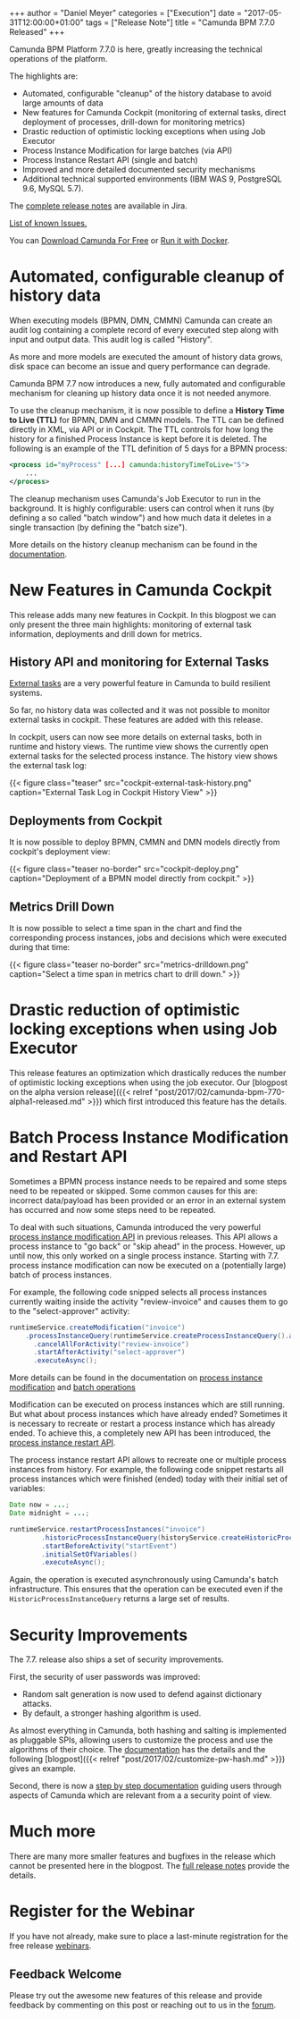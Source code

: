 +++
author = "Daniel Meyer"
categories = ["Execution"]
date = "2017-05-31T12:00:00+01:00"
tags = ["Release Note"]
title = "Camunda BPM 7.7.0 Released"
+++

Camunda BPM Platform 7.7.0 is here, greatly increasing the technical operations of the platform.

The highlights are:

* Automated, configurable "cleanup" of the history database to avoid large amounts of data
* New features for Camunda Cockpit (monitoring of external tasks, direct deployment of processes, drill-down for monitoring metrics)
* Drastic reduction of optimistic locking exceptions when using Job Executor
* Process Instance Modification for large batches (via API)
* Process Instance Restart API (single and batch)
* Improved and more detailed documented security mechanisms
* Additional technical supported environments (IBM WAS 9, PostgreSQL 9.6, MySQL 5.7).

The [complete release notes][release-notes] are available in Jira.

[List of known Issues.](https://app.camunda.com/jira/issues/?jql=affectedVersion%20%3D%207.7.0)

You can [Download Camunda For Free](https://camunda.org/download/)
or [Run it with Docker](https://hub.docker.com/r/camunda/camunda-bpm-platform/).

<!--more-->

# Automated, configurable cleanup of history data

When executing models (BPMN, DMN, CMMN) Camunda can create an audit log containing a complete record of every executed step along with input and output data. This audit log is called "History".

As more and more models are executed the amount of history data grows, disk space can become an issue and query performance can degrade.

Camunda BPM 7.7 now introduces a new, fully automated and configurable mechanism for cleaning up history data once it is not needed anymore.

To use the cleanup mechanism, it is now possible to define a **History Time to Live (TTL)** for BPMN, DMN and CMMN models. The TTL can be defined directly in XML, via API or in Cockpit. The TTL controls for how long the history for a finished Process Instance is kept before it is deleted. The following is an example of the TTL definition of 5 days for a BPMN process:

```xml
<process id="myProcess" [...] camunda:historyTimeToLive="5">
    ...
</process>
```

The cleanup mechanism uses Camunda's Job Executor to run in the background. It is highly configurable: users can control when it runs (by defining a so called "batch window") and how much data it deletes in a single transaction (by defining the "batch size").

More details on the history cleanup mechanism can be found in the [documentation](https://docs.camunda.org/manual/7.7/user-guide/process-engine/history/#history-cleanup).

# New Features in Camunda Cockpit

This release adds many new features in Cockpit. In this blogpost we can only present the three main highlights: monitoring of external task information, deployments and drill down for metrics.

## History API and monitoring for External Tasks

[External tasks](https://docs.camunda.org/manual/7.7/user-guide/process-engine/external-tasks/) are a very powerful feature in Camunda to build resilient systems.

So far, no history data was collected and it was not possible to monitor external tasks in cockpit. These features are added with this release.

In cockpit, users can now see more details on external tasks, both in runtime and history views. The runtime view shows the currently open external tasks for the selected process instance. The history view shows the external task log:

{{< figure class="teaser" src="cockpit-external-task-history.png" caption="External Task Log in Cockpit History View" >}}

## Deployments from Cockpit

It is now possible to deploy BPMN, CMMN and DMN models directly from cockpit's deployment view:

{{< figure class="teaser no-border" src="cockpit-deploy.png" caption="Deployment of a BPMN model directly from cockpit." >}}  

## Metrics Drill Down

It is now possible to select a time span in the chart and find the corresponding process instances, jobs and decisions which were executed during that time:

{{< figure class="teaser no-border" src="metrics-drilldown.png" caption="Select a time span in metrics chart to drill down." >}}

# Drastic reduction of optimistic locking exceptions when using Job Executor

This release features an optimization which drastically reduces the number of optimistic locking exceptions when using the job executor. Our [blogpost on the alpha version release]({{< relref "post/2017/02/camunda-bpm-770-alpha1-released.md" >}}) which first introduced this feature has the details.

# Batch Process Instance Modification and Restart API

Sometimes a BPMN process instance needs to be repaired and some steps need to be repeated or skipped. Some common causes for this are: incorrect data/payload has been provided or an error in an external system has occurred and now some steps need to be repeated.

To deal with such situations, Camunda introduced the very powerful [process instance modification API](https://docs.camunda.org/manual/7.7/user-guide/process-engine/process-instance-modification/) in previous releases. This API allows a process instance to "go back" or "skip ahead" in the process. However, up until now, this only worked on a single process instance. Starting with 7.7. process instance modification can now be executed on a (potentially large) batch of process instances.

For example, the following code snipped selects all process instances currently waiting inside the activity "review-invoice" and causes them to go to the "select-approver" activity:

```java
runtimeService.createModification("invoice")
    .processInstanceQuery(runtimeService.createProcessInstanceQuery().activityIdIn("review-invoice"))
	  .cancelAllForActivity("review-invoice")
	  .startAfterActivity("select-approver")
	  .executeAsync();
```

More details can be found in the documentation on [process instance modification](https://docs.camunda.org/manual/7.7/user-guide/process-engine/process-instance-modification/) and [batch operations](https://docs.camunda.org/manual/7.7/user-guide/process-engine/batch-operations/)

Modification can be executed on process instances which are still running. But what about process instances which have already ended? Sometimes it is necessary to recreate or restart a process instance which has already ended. To achieve this, a completely new API has been introduced, the [process instance restart API](https://docs.camunda.org/manual/7.7/user-guide/process-engine/process-instance-restart/).

The process instance restart API allows to recreate one or multiple process instances from history. For example, the following code snippet restarts all process instances which were finished (ended) today with their initial set of variables:

```java
Date now = ...;
Date midnight = ...;

runtimeService.restartProcessInstances("invoice")
	    .historicProcessInstanceQuery(historyService.createHistoricProcessInstanceQuery().finishedBefore(now).finishedAfter(midnight))
	    .startBeforeActivity("startEvent")
	    .initialSetOfVariables()	    
	    .executeAsync();
```

Again, the operation is executed asynchronously using Camunda's batch infrastructure. This ensures that the operation can be executed even if the `HistoricProcessInstanceQuery` returns a large set of results.

# Security Improvements

The 7.7. release also ships a set of security improvements.

First, the security of user passwords was improved:

* Random salt generation is now used to defend against dictionary attacks.
* By default, a stronger hashing algorithm is used.

As almost everything in Camunda, both hashing and salting is implemented as pluggable SPIs, allowing users to customize the process and use the algorithms of their choice. The [documentation](http://docs.camunda.org/manual/7.7/user-guide/process-engine/password-hashing) has the details and the following [blogpost]({{< relref "post/2017/02/customize-pw-hash.md" >}}) gives an example.

Second, there is now a [step by step documentation](https://docs.camunda.org/manual/7.7/user-guide/security/) guiding users through aspects of Camunda which are relevant from a a security point of view.

# Much more

There are many more smaller features and bugfixes in the release which cannot be presented here in the blogpost. The [full release notes][release-notes] provide the details.

# Register for the Webinar

If you have not already, make sure to place a last-minute registration for the free release [webinars](https://network.camunda.org/webinars/98).

## Feedback Welcome

Please try out the awesome new features of this release and provide feedback by commenting on this post or reaching out to us in the [forum](https://forum.camunda.org/).


[release-notes]: https://app.camunda.com/jira/secure/ReleaseNote.jspa?projectId=10230&version=14607
